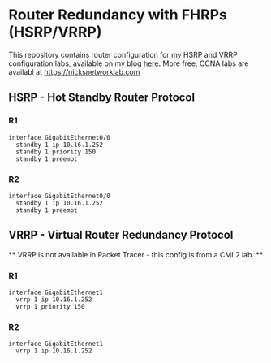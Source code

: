 # Router Redundancy with FHRPs (HSRP/VRRP)
This repository contains router configuration for my HSRP and VRRP configuration labs, available on my blog [here.](#) More free, CCNA labs are availabl at https://nicksnetworklab.com

## HSRP - Hot Standby Router Protocol   

### R1
```
interface GigabitEthernet0/0
  standby 1 ip 10.16.1.252
  standby 1 priority 150
  standby 1 preempt 
```

### R2
```
interface GigabitEthernet0/0
  standby 1 ip 10.16.1.252
  standby 1 preempt 
```

## VRRP - Virtual Router Redundancy Protocol   
** VRRP is not available in Packet Tracer - this config is from a CML2 lab. **

### R1
```
interface GigabitEthernet1
  vrrp 1 ip 10.16.1.252
  vrrp 1 priority 150
```

### R2
```
interface GigabitEthernet1
  vrrp 1 ip 10.16.1.252
```
